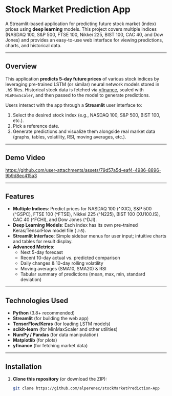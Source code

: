 # Stock Market Prediction App

A Streamlit-based application for predicting future stock market (index) prices using **deep learning** models. This project covers multiple indices (NASDAQ 100, S&P 500, FTSE 100, Nikkei 225, BIST 100, CAC 40, and Dow Jones) and provides an easy-to-use web interface for viewing predictions, charts, and historical data.

---

## Overview
This application **predicts 5-day future prices** of various stock indices by leveraging pre-trained LSTM (or similar) neural network models stored in `.h5` files. Historical stock data is fetched via [yfinance](https://pypi.org/project/yfinance/), scaled with `MinMaxScaler`, and then passed to the model to generate predictions.  

Users interact with the app through a **Streamlit** user interface to:
1. Select the desired stock index (e.g., NASDAQ 100, S&P 500, BIST 100, etc.).
2. Pick a reference date.
3. Generate predictions and visualize them alongside real market data (graphs, tables, volatility, RSI, moving averages, etc.).

---

## Demo Video

https://github.com/user-attachments/assets/79d57a5d-eaf4-4986-8896-9b9d8ec415a3

---

## Features
- **Multiple Indices**: Predict prices for NASDAQ 100 (^IXIC), S&P 500 (^GSPC), FTSE 100 (^FTSE), Nikkei 225 (^N225), BIST 100 (XU100.IS), CAC 40 (^FCHI), and Dow Jones (^DJI).
- **Deep Learning Models**: Each index has its own pre-trained Keras/TensorFlow model file (`.h5`).
- **Streamlit Interface**: Simple sidebar menus for user input; intuitive charts and tables for result display.
- **Advanced Metrics**:
  - Next 5-day forecast
  - Recent 10-day actual vs. predicted comparison
  - Daily changes & 10-day rolling volatility
  - Moving averages (SMA10, SMA20) & RSI
  - Tabular summary of predictions (mean, max, min, standard deviation)

---

## Technologies Used
- **Python** (3.8+ recommended)
- **Streamlit** (for building the web app)
- **TensorFlow/Keras** (for loading LSTM models)
- **scikit-learn** (for MinMaxScaler and other utilities)
- **NumPy / Pandas** (for data manipulation)
- **Matplotlib** (for plots)
- **yfinance** (for fetching market data)

---

## Installation
1. **Clone this repository** (or download the ZIP):
   ```bash
   git clone https://github.com/alperenec/stockMarketPrediction-App
